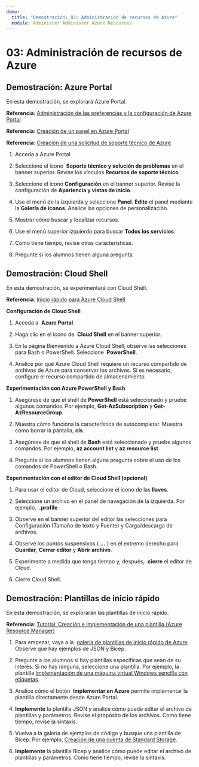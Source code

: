 ```yaml
---
demo:
  title: "Demostración\_03: Administración de recursos de Azure"
  module: Administer Administer Azure Resources
---
```

# 03: Administración de recursos de Azure

## Demostración: Azure Portal

En esta demostración, se explorará Azure Portal.

**Referencia**: [Administración de las preferencias y la configuración de Azure Portal](https://docs.microsoft.com/azure/azure-portal/set-preferences)

**Referencia**: [Creación de un panel en Azure Portal](https://docs.microsoft.com/azure/azure-portal/azure-portal-dashboards)

**Referencia**: [Creación de una solicitud de soporte técnico de Azure](https://docs.microsoft.com/azure/azure-portal/supportability/how-to-create-azure-support-request)

1. Acceda a Azure Portal.

1. Seleccione el icono  **Soporte técnico y solución de problemas** en el banner superior. Revise los vínculos **Recursos de soporte técnico**. 

1. Seleccione el icono **Configuración** en el banner superior. Revise la configuración de **Apariencia y vistas de inicio**. 

1. Use el menú de la izquierda y seleccione **Panel**. **Edite** el panel mediante la **Galería de iconos**. Analice las opciones de personalización.

1. Mostrar cómo buscar y localizar recursos.

1. Use el menú superior izquierdo para buscar **Todos los servicios**. 

1. Como tiene tiempo, revise otras características.
   
1. Pregunte si los alumnos tienen alguna pregunta.

## Demostración: Cloud Shell

En esta demostración, se experimentará con Cloud Shell.

**Referencia**: [Inicio rápido para Azure Cloud Shell](https://learn.microsoft.com/en-us/azure/cloud-shell/quickstart?tabs=azurecli)

**Configuración de Cloud Shell**

1.  Acceda a  **Azure Portal**.

1.  Haga clic en el icono de  **Cloud Shell** en el banner superior.

1.  En la página Bienvenido a Azure Cloud Shell, observe las selecciones para Bash o PowerShell. Seleccione  **PowerShell**.

1.  Analice por qué Azure Cloud Shell requiere un recurso compartido de archivos de Azure para conservar los archivos. Si es necesario, configure el recurso compartido de almacenamiento. 

**Experimentación con Azure PowerShell y Bash**

1. Asegúrese de que el shell de **PowerShell** está seleccionado y pruebe algunos comandos. Por ejemplo, **Get-AzSubscription** y **Get-AzResourceGroup**.

1. Muestra cómo funciona la característica de autocompletar. Muestra cómo borrar la pantalla, **cls**. 

1. Asegúrese de que el shell de **Bash** está seleccionado y pruebe algunos comandos. Por ejemplo, **az account list** y **az resource list**.

1. Pregunte si los alumnos tienen alguna pregunta sobre el uso de los comandos de PowerShell o Bash. 

**Experimentación con el editor de Cloud Shell (opcional)**

1. Para usar el editor de Cloud, seleccione el icono de las **llaves**.

1. Seleccione un archivo en el panel de navegación de la izquierda. Por ejemplo,  **.profile**.

1. Observe en el banner superior del editor las selecciones para Configuración (Tamaño de texto y Fuente) y Carga/descarga de archivos.

1. Observe los puntos suspensivos ( **\...** ) en el extremo derecho para **Guardar**, **Cerrar editor** y **Abrir archivo**.

1. Experimente a medida que tenga tiempo y, después,  **cierre** el editor de Cloud.

1. Cierre Cloud Shell.

## Demostración: Plantillas de inicio rápido

En esta demostración, se explorarán las plantillas de inicio rápido.

**Referencia**: [Tutorial: Creación e implementación de una plantilla (Azure Resource Manager)](https://docs.microsoft.com/en-us/azure/azure-resource-manager/templates/template-tutorial-create-first-template?tabs=azure-powershell)

1. Para empezar, vaya a la  [galería de plantillas de inicio rápido de Azure](https://learn.microsoft.com/en-us/samples/browse/?expanded=azure&products=azure-resource-manager). Observe que hay ejemplos de JSON y Bicep. 

1. Pregunte a los alumnos si hay plantillas específicas que sean de su interés. Si no hay ninguna, seleccione una plantilla. Por ejemplo, la plantilla [Implementación de una máquina virtual Windows sencilla con etiquetas](https://learn.microsoft.com/en-us/samples/azure/azure-quickstart-templates/vm-tags/).

1. Analice cómo el botón  **Implementar en Azure** permite implementar la plantilla directamente desde Azure Portal.

1. **Implemente** la plantilla JSON y analice cómo puede editar el archivo de plantillas y parámetros. Revise el propósito de los archivos. Como tiene tiempo, revise la sintaxis. 

1. Vuelva a la galería de ejemplos de código y busque una plantilla de Bicep. Por ejemplo, [Creación de una cuenta de Standard Storage](https://learn.microsoft.com/en-us/samples/azure/azure-quickstart-templates/storage-account-create/). 

1. **Implemente** la plantilla Bicep y analice cómo puede editar el archivo de plantillas y parámetros. Como tiene tiempo, revise la sintaxis. 
